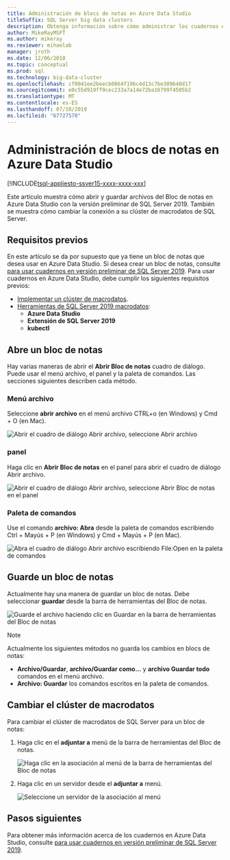 ```yaml
---
title: Administración de blocs de notas en Azure Data Studio
titleSuffix: SQL Server big data clusters
description: Obtenga información sobre cómo administrar los cuadernos en Azure Data Studio. Esto incluye la apertura de blocs de notas, guardarlos y cambiar la conexión de clúster de macrodatos.
author: MikeRayMSFT
ms.author: mikeray
ms.reviewer: mihaelab
manager: jroth
ms.date: 12/06/2018
ms.topic: conceptual
ms.prod: sql
ms.technology: big-data-cluster
ms.openlocfilehash: cf0041ee2beecb0864f196c4d13c7be309b40d17
ms.sourcegitcommit: e0c55d919ff9cec233a7a14e72ba16799f4505b2
ms.translationtype: MT
ms.contentlocale: es-ES
ms.lasthandoff: 07/10/2019
ms.locfileid: "67727570"
---
```

# <a name="how-to-manage-notebooks-in-azure-data-studio"></a>Administración de blocs de notas en Azure Data Studio

[!INCLUDE[tsql-appliesto-ssver15-xxxx-xxxx-xxx](../includes/tsql-appliesto-ssver15-xxxx-xxxx-xxx.md)]

Este artículo muestra cómo abrir y guardar archivos del Bloc de notas en Azure Data Studio con la versión preliminar de SQL Server 2019. También se muestra cómo cambiar la conexión a su clúster de macrodatos de SQL Server.

## <a name="prerequisites"></a>Requisitos previos

En este artículo se da por supuesto que ya tiene un bloc de notas que desea usar en Azure Data Studio. Si desea crear un bloc de notas, consulte [para usar cuadernos en versión preliminar de SQL Server 2019](notebooks-guidance.md). Para usar cuadernos en Azure Data Studio, debe cumplir los siguientes requisitos previos:

- [Implementar un clúster de macrodatos](quickstart-big-data-cluster-deploy.md).
- [Herramientas de SQL Server 2019 macrodatos](deploy-big-data-tools.md):
   - **Azure Data Studio**
   - **Extensión de SQL Server 2019**
   - **kubectl**

## <a name="open-a-notebook"></a>Abre un bloc de notas

Hay varias maneras de abrir el **Abrir Bloc de notas** cuadro de diálogo. Puede usar el menú archivo, el panel y la paleta de comandos. Las secciones siguientes describen cada método.

### <a name="file-menu"></a>Menú archivo

Seleccione **abrir archivo** en el menú archivo CTRL+o (en Windows) y Cmd + O (en Mac).

![Abrir el cuadro de diálogo Abrir archivo, seleccione Abrir archivo](./media/notebooks-how-to-manage/open-file-1.png) 

### <a name="dashboard"></a>panel

Haga clic en **Abrir Bloc de notas** en el panel para abrir el cuadro de diálogo Abrir archivo.

![Abrir el cuadro de diálogo Abrir archivo, seleccione Abrir Bloc de notas en el panel](./media/notebooks-how-to-manage/open-file-2.png) 

### <a name="command-palette"></a>Paleta de comandos

Use el comando **archivo: Abra** desde la paleta de comandos escribiendo Ctrl + Mayús + P (en Windows) y Cmd + Mayús + P (en Mac).

![Abra el cuadro de diálogo Abrir archivo escribiendo File:Open en la paleta de comandos](./media/notebooks-how-to-manage/open-file-3.png)

## <a name="save-a-notebook"></a>Guarde un bloc de notas

Actualmente hay una manera de guardar un bloc de notas. Debe seleccionar **guardar** desde la barra de herramientas del Bloc de notas.

![Guarde el archivo haciendo clic en Guardar en la barra de herramientas del Bloc de notas](./media/notebooks-how-to-manage/save-file-1.png)

> [!NOTE]
> Actualmente los siguientes métodos no guarda los cambios en blocs de notas:
>
> - **Archivo/Guardar**, **archivo/Guardar como...**  y **archivo Guardar todo** comandos en el menú archivo.
> - **Archivo: Guardar** los comandos escritos en la paleta de comandos.

## <a name="change-the-big-data-cluster"></a>Cambiar el clúster de macrodatos

Para cambiar el clúster de macrodatos de SQL Server para un bloc de notas:

1. Haga clic en el **adjuntar a** menú de la barra de herramientas del Bloc de notas.

   ![Haga clic en la asociación al menú de la barra de herramientas del Bloc de notas](./media/notebooks-how-to-manage/select-attach-to-1.png)

2. Haga clic en un servidor desde el **adjuntar a** menú.

   ![Seleccione un servidor de la asociación al menú](./media/notebooks-how-to-manage/select-attach-to-2.png)

## <a name="next-steps"></a>Pasos siguientes

Para obtener más información acerca de los cuadernos en Azure Data Studio, consulte [para usar cuadernos en versión preliminar de SQL Server 2019](notebooks-guidance.md).